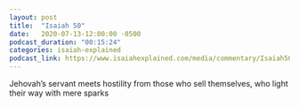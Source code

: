 ```yaml
---
layout: post
title:  "Isaiah 50"
date:   2020-07-13-12:00:00 -0500
podcast_duration: "00:15:24"
categories: isaiah-explained
podcast_link: https://www.isaiahexplained.com/media/commentary/Isaiah50.mp3
---
```

Jehovah’s servant meets hostility from those who sell themselves, who light their way with mere sparks
